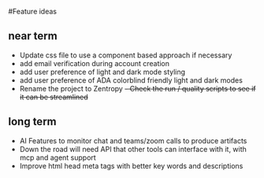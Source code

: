 #Feature ideas


## near term ##
- Update css file to use a component based approach if necessary
- add email verification during account creation
- add user preference of light and dark mode styling
- add user preference of ADA colorblind friendly light and dark modes
- Rename the project to Zentropy
~~- Check the run / quality scripts to see if it can be streamlined~~


## long term ##
- AI Features to monitor chat and teams/zoom calls to produce artifacts
- Down the road will need API that other tools can interface with it, with mcp and agent support
- Improve html head meta tags with better key words and descriptions